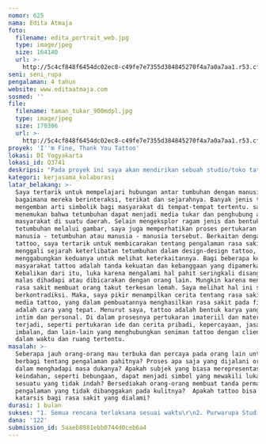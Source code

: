 ```yaml
---
nomor: 625
nama: Edita Atmaja
foto:
  filename: edita_portrait_web.jpg
  type: image/jpeg
  size: 164140
  url: >-
    http://5c4cf848f6454dc02ec8-c49fe7e7355d384845270f4a7a0a7aa1.r53.cf2.rackcdn.com/818f8058-e795-4c72-8f8e-7a3d9496c814/edita_portrait_web.jpg
seni: seni_rupa
pengalaman: 4 tahun
website: www.editaatmaja.com
sosmed: ''
file:
  filename: taman_tukar_900mdpl.jpg
  type: image/jpeg
  size: 170306
  url: >-
    http://5c4cf848f6454dc02ec8-c49fe7e7355d384845270f4a7a0a7aa1.r53.cf2.rackcdn.com/d630f2ab-8b97-4862-8802-48a170303fcd/taman_tukar_900mdpl.jpg
proyek: 'I''m Fine, Thank You Tattoo'
lokasi: DI Yogyakarta
lokasi_id: Q3741
deskripsi: "Pada proyek ini saya akan mendirikan sebuah studio/toko tattoo yang berjalan dan berfungsi menyediakan jasa tattoo dengan design bertema khusus yang melibatkan tetumbuhan. Proses pengembangan idenya melibatkan, antara lain, pertemuan dan perbincangan langsung dengan sejumlah partisipan, serta pencatatan dan pembuatan sketsa dalam bentuk jurnal. Sejumlah design yang siap dijadikan tattoo adalah hasil visualisasi dari proses yang sebelumnya disebutkan. Pada saat toko berjalan, saya akan terlibat dalam pembuatan tattoo yang  prosesnya dapat disaksikan oleh pengunjung sebagai bentuk performance. Toko terbuka bagi partisipan dari kalangan umum yang sebelumnya sudah membuat appointment dan memenuhi syarat.\r\n"
kategori: kerjasama_kolaborasi
latar_belakang: >-
  Saya tertarik untuk mempelajari hubungan antar tumbuhan dengan manusia,
  bagaimana mereka berinteraksi, terikat dan sejarahnya. Banyak jenis tumbuhan
  mengemban arti simbolik bagi masyarakat di tempat-tempat tertentu. saya juga
  menemukan bahwa tetumbuhan dapat menjadi media tukar dan penghubung antar
  masyarakat di suatu daerah. Selain mengeksplor ragam jenis dan bentuk
  tetumbuhan melalui gambar, saya juga memperhatikan proses pertukaran antar
  manusia - tetumbuhan atau manusia - manusia tersebut. Berkaitan dengan seni
  tattoo, saya tertarik untuk membicarakan tentang pengalaman rasa sakit sembari
  menggali sejarah keterlibatan tetumbuhan dalam design-design tattoo, kemudian
  menggabungkan keduanya untuk melihat keterkaitannya. Bagi beberapa kelompok
  masyarakat tattoo adalah tanda kekuatan dan kebanggaan yang dipamerkan.
  Kebalikan dari itu, luka karena mengalami hal pahit seringkali disangkal,
  malas dihadapi atau dibicarakan dengan orang lain. Mungkin karena mengakui
  rasa sakit membuat orang takut terkesan lemah. Saya melihat hal ini saling
  berkontradiksi. Maka, saya pikir menampilkan cerita tentang rasa sakit melalui
  media tattoo, yang dalam pembuatannya menghasilkan rasa sakit pada fisik,
  adalah cara yang tepat. Menurut saya, tattoo adalah bentuk karya yang bersifat
  intim dan personal. Di dalam prosesnya pertukaran imateriil dan materiil bisa
  terjadi, seperti pertukaran ide dan cerita pribadi, kepercayaan, jasa dan
  imbalan, dan lain-lain yang menghubungkan seniman tattoo dengan clientnya
  dalam waktu dan ruang tertentu.
masalah: >-
  Seberapa jauh orang-orang mau terbuka dan percaya pada orang lain untuk
  berbagi tentang pengalaman pahitnya? Proses apa saja yang dijalani orang-orang
  dalam menghadapi masa dukanya? Apakah subjek yang biasa merepresentasikan
  keindahan, seperti bebungaan, dapat menjadi simbol yang mewakili luka /
  sesuatu yang tidak indah? Bersediakah orang-orang membuat tanda permanen akan
  pengalaman yang tidak dibanggakan pada kulitnya?  Apakah tattoo bisa menjadi
  katarsis bagi rasa sakit yang dialami?
durasi: 1 bulan
sukses: "1. Semua rencana terlaksana sesuai waktu\r\n2. Purwarupa Studio Tato berlanjut menjadi bisnis setelah pameran \r\n3. Proses mentato menjadi metode riset untuk menemukan kisah-kisah tentang luka, proses pembelajaran dan apa yang ada di baliknya (seperti misalnya: terjadinya kekerasan, bencana, kehilangan, dll) \r\n\r\n\r\n"
dana: '122'
submission_id: 5aaeb8981ebb0744d0ceb6a4
---
```


